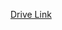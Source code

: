 <a href="https://drive.google.com/drive/folders/1fRY6ZHeGp0bj_92d75M-bwWVdLy1N4Jq?usp=share_link">Drive Link</a>
